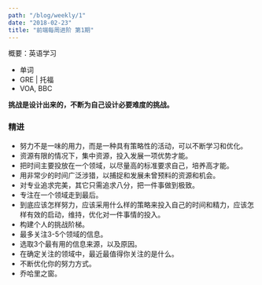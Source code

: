 ```yaml
---
path: "/blog/weekly/1"
date: "2018-02-23"
title: "前端每周进阶 第1期"
---
```


概要：英语学习

* 单词
* GRE | 托福
* VOA, BBC

__挑战是设计出来的，不断为自己设计必要难度的挑战。__

### 精进

* 努力不是一味的用力，而是一种具有策略性的活动，可以不断学习和优化。
* 资源有限的情况下，集中资源，投入发展一项优势才能。
* 把时间主要投放在一个领域，以尽量高的标准要求自己，培养高才能。
* 用非常少的时间广泛涉猎，以捕捉和发展未曾预料的资源和机会。
* 对专业追求完美，其它只需追求八分，把一件事做到极致。
* 专注在一个领域走到最后。
* 到底应该怎样努力，应该采用什么样的策略来投入自己的时间和精力，应该怎样有效的启动，维持，优化对一件事情的投入。
* 构建个人的挑战阶梯。
* 最多关注3-5个领域的信息。
* 选取3个最有用的信息来源，以及原因。
* 在确定关注的领域中，最近最值得你关注的是什么。
* 不断优化你的努力方式。
* 乔哈里之窗。
